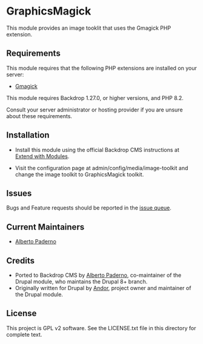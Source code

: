 # GraphicsMagick

This module provides an image tooklit that uses the Gmagick PHP extension.


## Requirements

This module requires that the following PHP extensions are installed on your
server:

- [Gmagick](https://www.php.net/manual/en/book.gmagick.php)

This module requires Backdrop 1.27.0, or higher versions, and PHP 8.2.

Consult your server administrator or hosting provider if you are unsure about
these requirements.


## Installation

- Install this module using the official Backdrop CMS instructions at
  [Extend with Modules](https://docs.backdropcms.org/documentation/extend-with-modules).

- Visit the configuration page at admin/config/media/image-toolkit and change
  the image toolkit to GraphicsMagick toolkit.


## Issues

Bugs and Feature requests should be reported in the
[issue queue](https://github.com/backdrop-contrib/graphicsmagick/issues).


## Current Maintainers

- [Alberto Paderno](https://github.com/avpaderno)


## Credits

- Ported to Backdrop CMS by
  [Alberto Paderno](https://www.drupal.org/u/avpaderno), co-maintainer of the
  Drupal module, who maintains the Drupal 8+ branch.
- Originally written for Drupal by [Andor](https://www.drupal.org/u/Sweetchuck),
  project owner and maintainer of the Drupal module.


## License

This project is GPL v2 software.
See the LICENSE.txt file in this directory for complete text.
